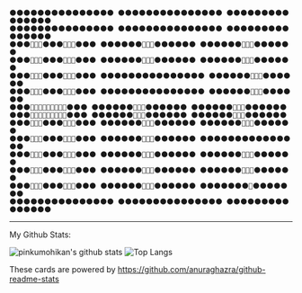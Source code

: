 ```
🌑🌑🌑🌑🌑🌑🌑🌑🌑🌑🌑🌑🌑🌑🌑 🌑🌑🌑🌑🌑🌑🌑🌑🌑🌑🌑🌑🌑🌑🌑 🌑🌑🌑🌑🌑🌑🌑🌑🌑🌑🌑🌑🌑🌑🌑
🌑🌑🌑🌑🌑🌑🌑🌑🌑🌑🌑🌑🌑🌑🌑 🌑🌑🌑🌑🌑🌑🌑🌑🌑🌑🌑🌑🌑🌑🌑 🌑🌑🌑🌑🌑🌑🌑🌑🌑🌑🌑🌑🌑🌑🌑
🌑🌑🌑🤔🤔🤔🌑🌑🌑🤔🤔🤔🌑🌑🌑 🌑🌑🌑🌑🌑🌑🤔🤔🤔🌑🌑🌑🌑🌑🌑 🌑🌑🌑🌑🌑🌑🤔🤔🤔🌑🌑🌑🌑🌑🌑
🌑🌑🌑🤔🤔🤔🌑🌑🌑🤔🤔🤔🌑🌑🌑 🌑🌑🌑🌑🌑🌑🤔🤔🤔🌑🌑🌑🌑🌑🌑 🌑🌑🌑🌑🌑🌑🤔🤔🤔🌑🌑🌑🌑🌑🌑
🌑🌑🌑🤔🤔🤔🌑🌑🌑🤔🤔🤔🌑🌑🌑 🌑🌑🌑🌑🌑🌑🌑🌑🌑🌑🌑🌑🌑🌑🌑 🌑🌑🌑🌑🌑🌑🤔🤔🤔🌑🌑🌑🌑🌑🌑
🌑🌑🌑🤔🤔🤔🌑🌑🌑🤔🤔🤔🌑🌑🌑 🌑🌑🌑🌑🌑🌑🌑🌑🌑🌑🌑🌑🌑🌑🌑 🌑🌑🌑🌑🌑🌑🤔🤔🤔🌑🌑🌑🌑🌑🌑
🌑🌑🌑🤔🤔🤔🤔🤔🤔🤔🤔🤔🌑🌑🌑 🌑🌑🌑🌑🌑🌑🤔🤔🤔🌑🌑🌑🌑🌑🌑 🌑🌑🌑🌑🌑🌑🤔🤔🤔🌑🌑🌑🌑🌑🌑
🌑🌑🌑🤔🤔🤔🤔🤔🤔🤔🤔🤔🌑🌑🌑 🌑🌑🌑🌑🌑🌑🤔🤔🤔🌑🌑🌑🌑🌑🌑 🌑🌑🌑🌑🌑🌑🤔🤔🤔🌑🌑🌑🌑🌑🌑
🌑🌑🌑🤔🤔🤔🌑🌑🌑🤔🤔🤔🌑🌑🌑 🌑🌑🌑🌑🌑🌑🤔🤔🤔🌑🌑🌑🌑🌑🌑 🌑🌑🌑🌑🌑🌑🤔🤔🤔🌑🌑🌑🌑🌑🌑
🌑🌑🌑🤔🤔🤔🌑🌑🌑🤔🤔🤔🌑🌑🌑 🌑🌑🌑🌑🌑🌑🤔🤔🤔🌑🌑🌑🌑🌑🌑 🌑🌑🌑🌑🌑🌑🌑🌑🌑🌑🌑🌑🌑🌑🌑
🌑🌑🌑🤔🤔🤔🌑🌑🌑🤔🤔🤔🌑🌑🌑 🌑🌑🌑🌑🌑🌑🤔🤔🤔🌑🌑🌑🌑🌑🌑 🌑🌑🌑🌑🌑🌑🤔🤔🤔🌑🌑🌑🌑🌑🌑
🌑🌑🌑🤔🤔🤔🌑🌑🌑🤔🤔🤔🌑🌑🌑 🌑🌑🌑🌑🌑🌑🤔🤔🤔🌑🌑🌑🌑🌑🌑 🌑🌑🌑🌑🌑🌑🤔🤔🤔🌑🌑🌑🌑🌑🌑
🌑🌑🌑🤔🤔🤔🌑🌑🌑🤔🤔🤔🌑🌑🌑 🌑🌑🌑🌑🌑🌑🤔🤔🤔🌑🌑🌑🌑🌑🌑 🌑🌑🌑🌑🌑🌑🌑🤔🌑🌑🌑🌑🌑🌑🌑
🌑🌑🌑🌑🌑🌑🌑🌑🌑🌑🌑🌑🌑🌑🌑 🌑🌑🌑🌑🌑🌑🌑🌑🌑🌑🌑🌑🌑🌑🌑 🌑🌑🌑🌑🌑🌑🌑🌑🌑🌑🌑🌑🌑🌑🌑
```
---

My Github Stats:

![pinkumohikan's github stats](https://github-readme-stats.vercel.app/api?username=saezurucrow&count_private=true&show_icons=true&theme=buefy)
![Top Langs](https://github-readme-stats.vercel.app/api/top-langs/?username=saezurucrow&theme=buefy&layout=compact&count_private=true)

These cards are powered by https://github.com/anuraghazra/github-readme-stats


